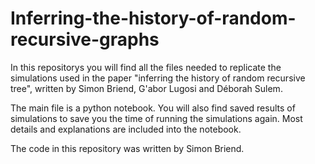 # Inferring-the-history-of-random-recursive-graphs

In this repositorys you will find all the files needed to replicate the simulations used in the paper "inferring the history of random recursive tree", written by Simon Briend, G\'abor Lugosi and Déborah Sulem.

The main file is a python notebook. You will also find saved results of simulations to save you the time of running the simulations again. Most details and explanations are included into the notebook.

The code in this repository was written by Simon Briend.

